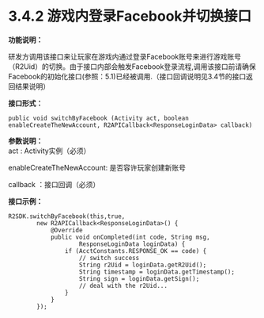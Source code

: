 # 3.4.2 游戏内登录Facebook并切换接口

**功能说明：**

研发方调用该接口来让玩家在游戏内通过登录Facebook账号来进行游戏账号（R2Uid）的切换。由于接口内部会触发Facebook登录流程,调用该接口前请确保Facebook的初始化接口\(参照：5.1\)已经被调用.（接口回调说明见3.4节的接口返回结果说明）

**接口形式：**

```text
public void switchByFacebook (Activity act, boolean enableCreateTheNewAccount, R2APICallback<ResponseLoginData> callback)
```

**参数说明：**  
 act : Activity实例（必须）

enableCreateTheNewAccount: 是否容许玩家创建新账号

callback ：接口回调（必须）

**接口示例：**

```text
R2SDK.switchByFacebook(this,true,
        new R2APICallback<ResponseLoginData>() {
            @Override
            public void onCompleted(int code, String msg,
                    ResponseLoginData loginData) {
                if (AcctConstants.RESPONSE_OK == code) {
                    // switch success
                    String r2Uid = loginData.getR2Uid();
                    String timestamp = loginData.getTimestamp();
                    String sign = loginData.getSign();
                    // deal with the r2Uid...
                }
            }
        });
```

